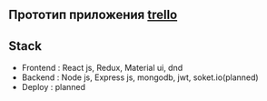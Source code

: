 ## Прототип приложения [trello](https://trello.com/)

## Stack
- Frontend : React js, Redux, Material ui, dnd 
- Backend : Node js, Express js, mongodb, jwt, soket.io(planned)
- Deploy : planned
